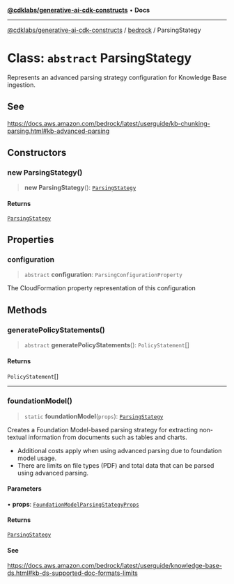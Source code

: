 [**@cdklabs/generative-ai-cdk-constructs**](../../../README.md) • **Docs**

***

[@cdklabs/generative-ai-cdk-constructs](../../../README.md) / [bedrock](../README.md) / ParsingStategy

# Class: `abstract` ParsingStategy

Represents an advanced parsing strategy configuration for Knowledge Base ingestion.

## See

https://docs.aws.amazon.com/bedrock/latest/userguide/kb-chunking-parsing.html#kb-advanced-parsing

## Constructors

### new ParsingStategy()

> **new ParsingStategy**(): [`ParsingStategy`](ParsingStategy.md)

#### Returns

[`ParsingStategy`](ParsingStategy.md)

## Properties

### configuration

> `abstract` **configuration**: `ParsingConfigurationProperty`

The CloudFormation property representation of this configuration

## Methods

### generatePolicyStatements()

> `abstract` **generatePolicyStatements**(): `PolicyStatement`[]

#### Returns

`PolicyStatement`[]

***

### foundationModel()

> `static` **foundationModel**(`props`): [`ParsingStategy`](ParsingStategy.md)

Creates a Foundation Model-based parsing strategy for extracting non-textual information
from documents such as tables and charts.
- Additional costs apply when using advanced parsing due to foundation model usage.
- There are limits on file types (PDF) and total data that can be parsed using advanced parsing.

#### Parameters

• **props**: [`FoundationModelParsingStategyProps`](../interfaces/FoundationModelParsingStategyProps.md)

#### Returns

[`ParsingStategy`](ParsingStategy.md)

#### See

https://docs.aws.amazon.com/bedrock/latest/userguide/knowledge-base-ds.html#kb-ds-supported-doc-formats-limits
